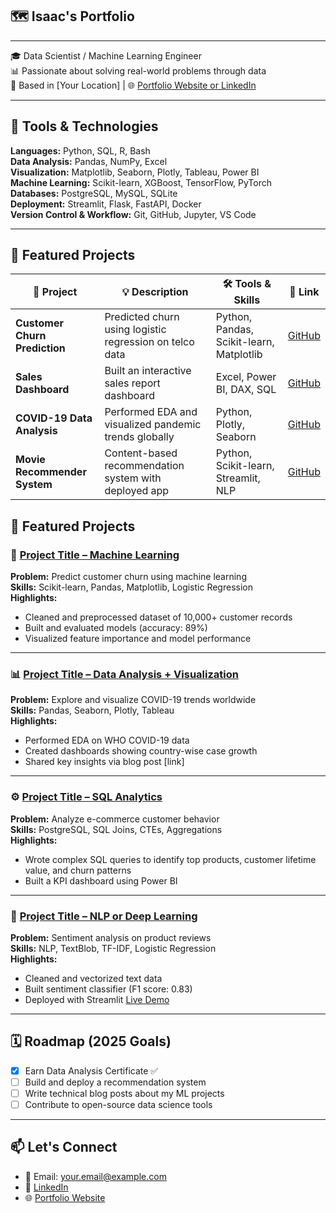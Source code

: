 ## 🗺 Isaac's Portfolio
---
🎓 Data Scientist / Machine Learning Engineer  
📊 Passionate about solving real-world problems through data  
📍 Based in [Your Location] | 🌐 [Portfolio Website or LinkedIn](#)

---

## 🔧 Tools & Technologies

**Languages:** Python, SQL, R, Bash  
**Data Analysis:** Pandas, NumPy, Excel  
**Visualization:** Matplotlib, Seaborn, Plotly, Tableau, Power BI  
**Machine Learning:** Scikit-learn, XGBoost, TensorFlow, PyTorch  
**Databases:** PostgreSQL, MySQL, SQLite  
**Deployment:** Streamlit, Flask, FastAPI, Docker  
**Version Control & Workflow:** Git, GitHub, Jupyter, VS Code

---
## 📁 Featured Projects

| 🧠 Project | 💡 Description | 🛠️ Tools & Skills | 🔗 Link |
|-----------|----------------|------------------|--------|
| **Customer Churn Prediction** | Predicted churn using logistic regression on telco data | Python, Pandas, Scikit-learn, Matplotlib | [GitHub](https://github.com/yourusername/churn-prediction) |
| **Sales Dashboard** | Built an interactive sales report dashboard | Excel, Power BI, DAX, SQL | [GitHub](https://github.com/yourusername/sales-dashboard) |
| **COVID-19 Data Analysis** | Performed EDA and visualized pandemic trends globally | Python, Plotly, Seaborn | [GitHub](https://github.com/yourusername/covid-analysis) |
| **Movie Recommender System** | Content-based recommendation system with deployed app | Python, Scikit-learn, Streamlit, NLP | [GitHub](https://github.com/yourusername/movie-recommender) |


## 📁 Featured Projects

### 🧠 [Project Title – Machine Learning](https://github.com/yourusername/project-repo)
**Problem:** Predict customer churn using machine learning  
**Skills:** Scikit-learn, Pandas, Matplotlib, Logistic Regression  
**Highlights:**
- Cleaned and preprocessed dataset of 10,000+ customer records
- Built and evaluated models (accuracy: 89%)
- Visualized feature importance and model performance

---

### 📊 [Project Title – Data Analysis + Visualization](https://github.com/yourusername/project-repo)
**Problem:** Explore and visualize COVID-19 trends worldwide  
**Skills:** Pandas, Seaborn, Plotly, Tableau  
**Highlights:**
- Performed EDA on WHO COVID-19 data
- Created dashboards showing country-wise case growth
- Shared key insights via blog post [link]

---

### ⚙️ [Project Title – SQL Analytics](https://github.com/yourusername/project-repo)
**Problem:** Analyze e-commerce customer behavior  
**Skills:** PostgreSQL, SQL Joins, CTEs, Aggregations  
**Highlights:**
- Wrote complex SQL queries to identify top products, customer lifetime value, and churn patterns
- Built a KPI dashboard using Power BI

---

### 🤖 [Project Title – NLP or Deep Learning](https://github.com/yourusername/project-repo)
**Problem:** Sentiment analysis on product reviews  
**Skills:** NLP, TextBlob, TF-IDF, Logistic Regression  
**Highlights:**
- Cleaned and vectorized text data
- Built sentiment classifier (F1 score: 0.83)
- Deployed with Streamlit [Live Demo](https://your-demo-link.com)

---

## 🗓 Roadmap (2025 Goals)
- [x] Earn Data Analysis Certificate ✅
- [ ] Build and deploy a recommendation system
- [ ] Write technical blog posts about my ML projects
- [ ] Contribute to open-source data science tools

---

## 📫 Let's Connect

- 📧 Email: [your.email@example.com](mailto:your.email@example.com)
- 💼 [LinkedIn](https://linkedin.com/in/yourprofile)
- 🌐 [Portfolio Website](https://your-website.com)
